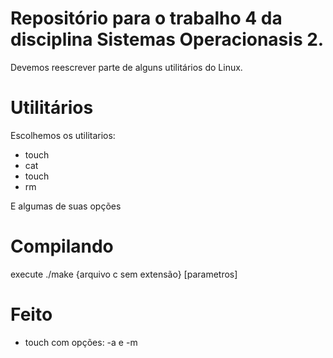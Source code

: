 # Repositório para o trabalho 4 da disciplina Sistemas Operacionasis 2.

Devemos reescrever parte de alguns utilitários do Linux.

# Utilitários

Escolhemos os utilitarios:

- touch
- cat
- touch
- rm

E algumas de suas opções

# Compilando

execute ./make {arquivo c sem extensão} [parametros]

# Feito

- touch com opções: -a e -m
